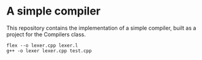 # A simple compiler

This repository contains the implementation of a simple compiler, built as a project for the Compilers class.

```
flex --o lexer.cpp lexer.l
g++ -o lexer lexer.cpp test.cpp
```
